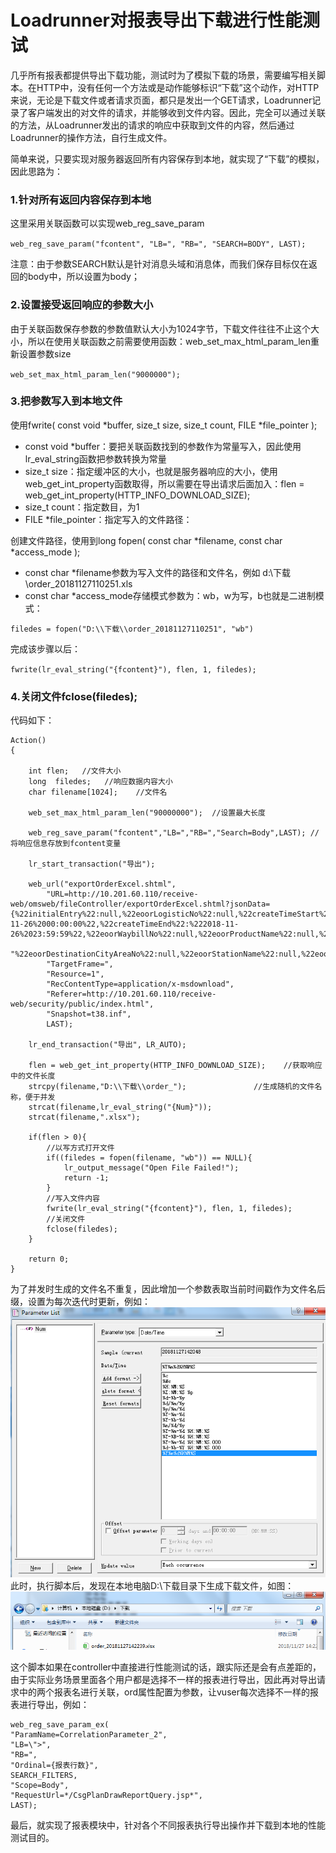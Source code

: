 # Loadrunner对报表导出下载进行性能测试

几乎所有报表都提供导出下载功能，测试时为了模拟下载的场景，需要编写相关脚本。在HTTP中，没有任何一个方法或是动作能够标识“下载”这个动作，对HTTP来说，无论是下载文件或者请求页面，都只是发出一个GET请求，Loadrunner记录了客户端发出的对文件的请求，并能够收到文件内容。因此，完全可以通过关联的方法，从Loadrunner发出的请求的响应中获取到文件的内容，然后通过Loadrunner的操作方法，自行生成文件。

简单来说，只要实现对服务器返回所有内容保存到本地，就实现了“下载”的模拟，因此思路为：

### 1.针对所有返回内容保存到本地

这里采用关联函数可以实现web_reg_save_param

`web_reg_save_param("fcontent", "LB=", "RB=", "SEARCH=BODY", LAST);`

注意：由于参数SEARCH默认是针对消息头域和消息体，而我们保存目标仅在返回的body中，所以设置为body；

### 2.设置接受返回响应的参数大小

由于关联函数保存参数的参数值默认大小为1024字节，下载文件往往不止这个大小，所以在使用关联函数之前需要使用函数：web_set_max_html_param_len重新设置参数size

`web_set_max_html_param_len("9000000");`

### 3.把参数写入到本地文件

使用fwrite( const void *buffer, size_t size, size_t count, FILE *file_pointer );

- const void *buffer：要把关联函数找到的参数作为常量写入，因此使用lr_eval_string函数把参数转换为常量
- size_t size：指定缓冲区的大小，也就是服务器响应的大小，使用web_get_int_property函数取得，所以需要在导出请求后面加入：flen = web_get_int_property(HTTP_INFO_DOWNLOAD_SIZE);
- size_t count：指定数目，为1
- FILE *file_pointer：指定写入的文件路径：

创建文件路径，使用到long fopen( const char *filename, const char *access_mode );

- const char *filename参数为写入文件的路径和文件名，例如 d:\下载\order_20181127110251.xls
- const char *access_mode存储模式参数为：wb，w为写，b也就是二进制模式：

`filedes = fopen("D:\\下载\\order_20181127110251", "wb")`

完成该步骤以后：

`fwrite(lr_eval_string("{fcontent}"), flen, 1, filedes);`

### 4.关闭文件fclose(filedes); 

代码如下：
```
Action()
{
    
    int flen;   //文件大小    
    long  filedes;   //响应数据内容大小
    char filename[1024];    //文件名
 
	web_set_max_html_param_len("90000000");  //设置最大长度
 
	web_reg_save_param("fcontent","LB=","RB=","Search=Body",LAST); //将响应信息存放到fcontent变量
 
	lr_start_transaction("导出");
 
	web_url("exportOrderExcel.shtml", 
		"URL=http://10.201.60.110/receive-web/omsweb/fileController/exportOrderExcel.shtml?jsonData={%22initialEntry%22:null,%22eoorLogisticNo%22:null,%22createTimeStart%22:%222018-11-26%2000:00:00%22,%22createTimeEnd%22:%222018-11-26%2023:59:59%22,%22eoorWaybillNo%22:null,%22eoorProductName%22:null,%22eoorProductCode%22:null,%22eoorCustomerMonthlyCard%22:null,%22eoorRequireConsigneeTimeFm%22:null,%22eoorRequireConsigneeTimeTo%22:null,%22eoorStatusCode%22:null,%22eoorShipperCityAreaNo%22:null,"
		"%22eoorDestinationCityAreaNo%22:null,%22eoorStationName%22:null,%22eoorStationCode%22:null,%22eoorWebsiteName%22:null,%22eoorWebsiteCode%22:null,%22eoorCustomerResource%22:null}&language=zh_cn", 
		"TargetFrame=", 
		"Resource=1", 
		"RecContentType=application/x-msdownload", 
		"Referer=http://10.201.60.110/receive-web/security/public/index.html", 
		"Snapshot=t38.inf", 
		LAST);
 
	lr_end_transaction("导出", LR_AUTO);
 
    flen = web_get_int_property(HTTP_INFO_DOWNLOAD_SIZE);    //获取响应中的文件长度
    strcpy(filename,"D:\\下载\\order_");      		 //生成随机的文件名称，便于并发
    strcat(filename,lr_eval_string("{Num}"));
    strcat(filename,".xlsx");
 
    if(flen > 0){
        //以写方式打开文件  
        if((filedes = fopen(filename, "wb")) == NULL){
            lr_output_message("Open File Failed!");
            return -1;
        }
        //写入文件内容
        fwrite(lr_eval_string("{fcontent}"), flen, 1, filedes);
        //关闭文件
        fclose(filedes);
    }
 
	return 0;
}
```

为了并发时生成的文件名不重复，因此增加一个参数表取当前时间戳作为文件名后缀，设置为每次迭代时更新，例如：
![](./images/lr_06_01.png)
此时，执行脚本后，发现在本地电脑D:\下载目录下生成下载文件，如图：
![](./images/lr_06_02.png)

这个脚本如果在controller中直接进行性能测试的话，跟实际还是会有点差距的，由于实际业务场景里面各个用户都是选择不一样的报表进行导出，因此再对导出请求中的两个报表名进行关联，ord属性配置为参数，让vuser每次选择不一样的报表进行导出，例如：
```
web_reg_save_param_ex(
"ParamName=CorrelationParameter_2",
"LB=\">",
"RB=",
"Ordinal={报表行数}",
SEARCH_FILTERS,
"Scope=Body",
"RequestUrl=*/CsgPlanDrawReportQuery.jsp*",
LAST);
```
最后，就实现了报表模块中，针对各个不同报表执行导出操作并下载到本地的性能测试目的。